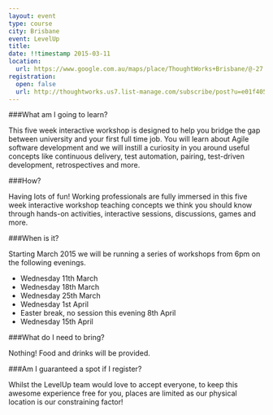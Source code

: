 ```yaml
---
layout: event
type: course
city: Brisbane
event: LevelUp
title:
date: !!timestamp 2015-03-11
location:
  url: https://www.google.com.au/maps/place/ThoughtWorks+Brisbane/@-27.465824,153.02759,17z/data=!3m1!4b1!4m2!3m1!1s0x6b915a1d39376e4b:0xe3e3929e074caf21
registration:
  open: false
  url: http://thoughtworks.us7.list-manage.com/subscribe/post?u=e01f405fabad2dd5617122558&amp;id=39ae34960b
---
```

###What am I going to learn?

This five week interactive workshop is designed to help you bridge the gap between university and your first full time job. You will learn about Agile software development and we will instill a curiosity in you around useful concepts like continuous delivery, test automation, pairing, test-driven development, retrospectives and more.

###How?

Having lots of fun! Working professionals are fully immersed in this five week interactive workshop teaching concepts we think you should know through hands-on activities, interactive sessions, discussions, games and more.

###When is it?

Starting March 2015 we will be running a series of workshops from 6pm on the following evenings.

- Wednesday 11th March
- Wednesday 18th March
- Wednesday 25th March
- Wednesday 1st April
- Easter break, no session this evening 8th April
- Wednesday 15th April

###What do I need to bring?

Nothing! Food and drinks will be provided.

###Am I guaranteed a spot if I register?

Whilst the LevelUp team would love to accept everyone, to keep this awesome experience free for you, places are limited as our physical location is our constraining factor!
